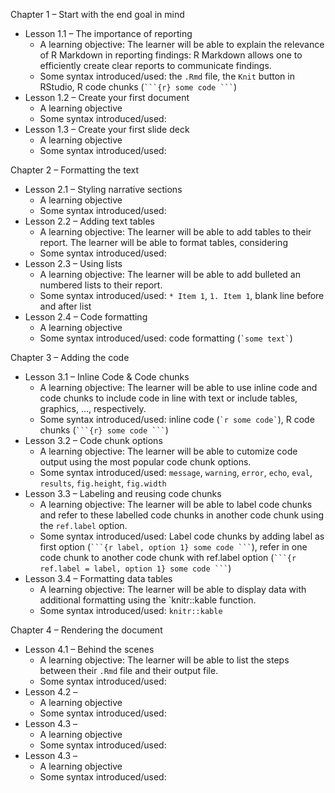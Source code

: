 Chapter 1 – Start with the end goal in mind
  * Lesson 1.1 – The importance of reporting
    * A learning objective: The learner will be able to explain the relevance of R Markdown in reporting findings: R Markdown allows one to efficiently create clear reports to communicate findings.
    * Some syntax introduced/used: the `.Rmd` file, the `Knit` button in RStudio, R code chunks (```` ```{r} some code ``` ````)
  * Lesson 1.2 – Create your first document
    * A learning objective
    * Some syntax introduced/used:
  * Lesson 1.3 – Create your first slide deck
    * A learning objective
    * Some syntax introduced/used:

Chapter 2 – Formatting the text
  * Lesson 2.1 – Styling narrative sections
    * A learning objective
    * Some syntax introduced/used:
  * Lesson 2.2 – Adding text tables
    * A learning objective: The learner will be able to add tables to their report. The learner will be able to format tables, considering 
    * Some syntax introduced/used: 
  * Lesson 2.3 – Using lists
    * A learning objective: The learner will be able to add bulleted an numbered lists to their report.
    * Some syntax introduced/used: `* Item 1`, `1. Item 1`, blank line before and after list
  * Lesson 2.4 – Code formatting
    * A learning objective
    * Some syntax introduced/used: code formatting (`` `some text` ``)

Chapter 3 – Adding the code
  * Lesson 3.1 – Inline Code & Code chunks
    * A learning objective: The learner will be able to use inline code and code chunks to include code in line with text or include tables, graphics, ..., respectively.
    * Some syntax introduced/used: inline code (`` `r some code` ``), R code chunks (```` ```{r} some code ``` ````)
  * Lesson 3.2 – Code chunk options
    * A learning objective: The learner will be able to cutomize code output using the most popular code chunk options.
    * Some syntax introduced/used: `message`, `warning`, `error`, `echo`, `eval`, `results`, `fig.height`, `fig.width`
  * Lesson 3.3 – Labeling and reusing code chunks
    * A learning objective: The learner will be able to label code chunks and refer to these labelled code chunks in another code chunk using the `ref.label` option.
    * Some syntax introduced/used: Label code chunks by adding label as first option (```` ```{r label, option 1} some code ``` ````), refer in one code chunk to another code chunk with ref.label option (```` ```{r ref.label = label, option 1} some code ``` ````)
  * Lesson 3.4 – Formatting data tables
    * A learning objective: The learner will be able to display data with additional formatting using the `knitr::kable function.
    * Some syntax introduced/used: `knitr::kable`

Chapter 4 – Rendering the document
  * Lesson 4.1 – Behind the scenes
    * A learning objective: The learner will be able to list the steps between their `.Rmd` file and their output file.
    * Some syntax introduced/used:
  * Lesson 4.2 – 
    * A learning objective
    * Some syntax introduced/used:
  * Lesson 4.3 – 
    * A learning objective
    * Some syntax introduced/used:
  * Lesson 4.3 – 
    * A learning objective
    * Some syntax introduced/used:
